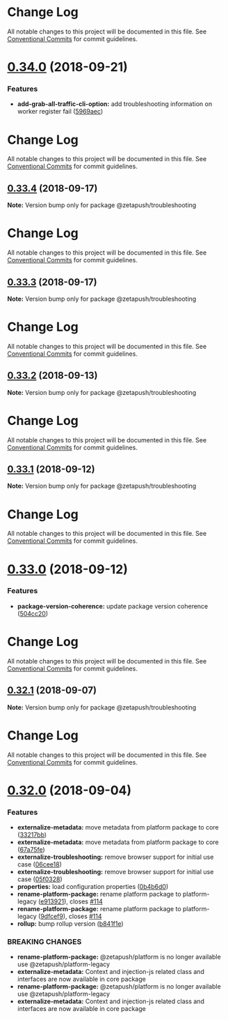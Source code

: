 # Change Log

All notable changes to this project will be documented in this file.
See [Conventional Commits](https://conventionalcommits.org) for commit guidelines.

<a name="0.34.0"></a>
# [0.34.0](https://github.com/zetapush/zetapush/compare/v0.33.4...v0.34.0) (2018-09-21)


### Features

* **add-grab-all-traffic-cli-option:** add troubleshooting information on worker register fail ([5969aec](https://github.com/zetapush/zetapush/commit/5969aec))




# Change Log

All notable changes to this project will be documented in this file.
See [Conventional Commits](https://conventionalcommits.org) for commit guidelines.

## [0.33.4](https://github.com/zetapush/zetapush/compare/v0.33.3...v0.33.4) (2018-09-17)




**Note:** Version bump only for package @zetapush/troubleshooting

# Change Log

All notable changes to this project will be documented in this file.
See [Conventional Commits](https://conventionalcommits.org) for commit guidelines.

## [0.33.3](https://github.com/zetapush/zetapush/compare/v0.33.2...v0.33.3) (2018-09-17)




**Note:** Version bump only for package @zetapush/troubleshooting

# Change Log

All notable changes to this project will be documented in this file.
See [Conventional Commits](https://conventionalcommits.org) for commit guidelines.

## [0.33.2](https://github.com/zetapush/zetapush/compare/v0.33.1...v0.33.2) (2018-09-13)




**Note:** Version bump only for package @zetapush/troubleshooting

# Change Log

All notable changes to this project will be documented in this file.
See [Conventional Commits](https://conventionalcommits.org) for commit guidelines.

## [0.33.1](https://github.com/zetapush/zetapush/compare/v0.33.0...v0.33.1) (2018-09-12)




**Note:** Version bump only for package @zetapush/troubleshooting

# Change Log

All notable changes to this project will be documented in this file.
See [Conventional Commits](https://conventionalcommits.org) for commit guidelines.

# [0.33.0](https://github.com/zetapush/zetapush/compare/v0.32.1...v0.33.0) (2018-09-12)


### Features

* **package-version-coherence:** update package version coherence ([504cc20](https://github.com/zetapush/zetapush/commit/504cc20))




# Change Log

All notable changes to this project will be documented in this file.
See [Conventional Commits](https://conventionalcommits.org) for commit guidelines.

## [0.32.1](https://github.com/zetapush/zetapush/compare/v0.32.0...v0.32.1) (2018-09-07)




**Note:** Version bump only for package @zetapush/troubleshooting

# Change Log

All notable changes to this project will be documented in this file.
See [Conventional Commits](https://conventionalcommits.org) for commit guidelines.

# [0.32.0](https://github.com/zetapush/zetapush/compare/v0.31.4...v0.32.0) (2018-09-04)


### Features

* **externalize-metadata:** move metadata from platform package to core ([33217bb](https://github.com/zetapush/zetapush/commit/33217bb))
* **externalize-metadata:** move metadata from platform package to core ([67a75fe](https://github.com/zetapush/zetapush/commit/67a75fe))
* **externalize-troubleshooting:** remove browser support for initial use case ([06cee18](https://github.com/zetapush/zetapush/commit/06cee18))
* **externalize-troubleshooting:** remove browser support for initial use case ([05f0328](https://github.com/zetapush/zetapush/commit/05f0328))
* **properties:** load configuration properties ([0b4b6d0](https://github.com/zetapush/zetapush/commit/0b4b6d0))
* **rename-platform-package:** rename platform package to platform-legacy ([e913921](https://github.com/zetapush/zetapush/commit/e913921)), closes [#114](https://github.com/zetapush/zetapush/issues/114)
* **rename-platform-package:** rename platform package to platform-legacy ([9dfcef9](https://github.com/zetapush/zetapush/commit/9dfcef9)), closes [#114](https://github.com/zetapush/zetapush/issues/114)
* **rollup:** bump rollup version ([b841f1e](https://github.com/zetapush/zetapush/commit/b841f1e))


### BREAKING CHANGES

* **rename-platform-package:** @zetapush/platform is no longer available use @zetapush/platform-legacy
* **externalize-metadata:** Context and injection-js related class and interfaces are now available in core package
* **rename-platform-package:** @zetapush/platform is no longer available use @zetapush/platform-legacy
* **externalize-metadata:** Context and injection-js related class and interfaces are now available in core package
